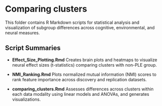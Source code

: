 # Comparing clusters

This folder contains R Markdown scripts for statistical analysis and visualization of subgroup differences across cognitive, environmental, and neural measures.

## Script Summaries
- **Effect_Size_Plotting.Rmd**
Creates brain plots and heatmaps to visualize neural effect sizes (t-statistics) comparing clusters with non-PLE group.

- **NMI_Ranking.Rmd**
Plots normalized mutual information (NMI) scores to rank feature importance across discovery and replication datasets.

- **comparing_clusters.Rmd**
Assesses differences across clusters within each data modality using linear models and ANOVAs, and generates visualizations.
